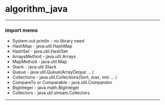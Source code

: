 # algorithm_java

---

### import memo
- System.out.println - no library need
- HashMap - java.util.HashMap
- HashSet - java.util.HashSet
- ArraysMethod - java.util.Arrays
- MapMethod - java.util.Map
- Stack - java.util.Stack
- Queue - java.util.Queue(ArrayDeque ... )
- Collections - java.util.Collections(Sort, max, min ... )
- CompareTo or Comparable - java.util.Comparator
- BigInteger - java.math.BigInteger
- Collectors - java.util.stream.Collectors
---


